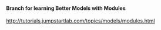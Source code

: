 #### Branch for learning Better Models with Modules
http://tutorials.jumpstartlab.com/topics/models/modules.html